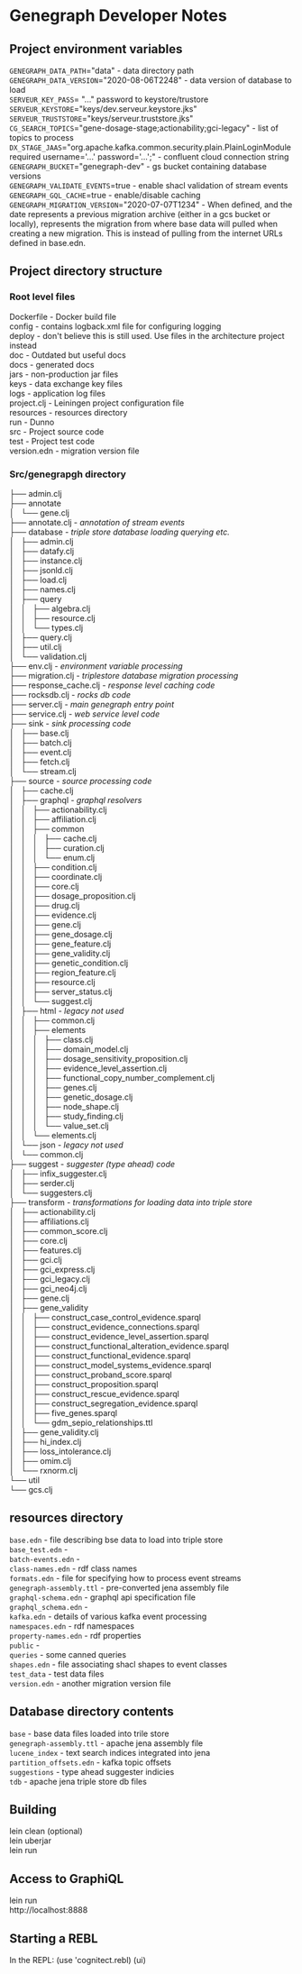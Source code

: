 # Genegraph Developer Notes

## Project environment variables
`GENEGRAPH_DATA_PATH`="data" - data directory path<br>
`GENEGRAPH_DATA_VERSION`="2020-08-06T2248" - data version of database to load<br>
`SERVEUR_KEY_PASS`= "..." password to keystore/trustore<br>
`SERVEUR_KEYSTORE`="keys/dev.serveur.keystore.jks"<br>
`SERVEUR_TRUSTSTORE`="keys/serveur.truststore.jks"<br>
`CG_SEARCH_TOPICS`="gene-dosage-stage;actionability;gci-legacy" - list of topics to process<br>
`DX_STAGE_JAAS`="org.apache.kafka.common.security.plain.PlainLoginModule required username='...' password='...';" - confluent cloud connection string<br>
`GENEGRAPH_BUCKET`="genegraph-dev" - gs bucket containing database versions<br>
`GENEGRAPH_VALIDATE_EVENTS`=true - enable shacl validation of stream events<br>
`GENEGRAPH_GQL_CACHE`=true - enable/disable caching<br>
`GENEGRAPH_MIGRATION_VERSION`="2020-07-07T1234" - When defined, and
the date represents a previous migration archive (either in a gcs bucket or
locally), represents the migration from
where base data will pulled when creating a new migration. This is
instead of pulling from the internet URLs defined in base.edn.

## Project directory structure

### Root level files

Dockerfile - Docker build file<br>
config - contains logback.xml file for configuring logging<br>
deploy - don't believe this is still used. Use files in the architecture project instead<br>
doc - Outdated but useful docs<br>
docs - generated docs<br>
jars - non-production jar files<br>
keys - data exchange key files<br>
logs - application log files<br>
project.clj - Leiningen project configuration file<br>
resources - resources directory<br>
run - Dunno<br>
src - Project source code<br>
test - Project test code<br>
version.edn - migration version file<br>

### Src/genegrapgh directory

├── admin.clj<br>
├── annotate<br>
│   └── gene.clj<br>
├── annotate.clj - *annotation of stream events*<br>
├── database - *triple store database loading querying etc.*<br>
│   ├── admin.clj<br>
│   ├── datafy.clj<br>
│   ├── instance.clj<br>
│   ├── jsonld.clj<br>
│   ├── load.clj<br>
│   ├── names.clj<br>
│   ├── query<br>
│   │   ├── algebra.clj<br>
│   │   ├── resource.clj<br>
│   │   └── types.clj<br>
│   ├── query.clj<br>
│   ├── util.clj<br>
│   └── validation.clj<br>
├── env.clj - *environment variable processing*<br>
├── migration.clj - *triplestore database migration processing*<br>
├── response_cache.clj - *response level caching code*<br>
├── rocksdb.clj - *rocks db code*<br>
├── server.clj - *main genegraph entry point*<br>
├── service.clj - *web service level code*<br>
├── sink - *sink processing code*<br>
│   ├── base.clj<br>
│   ├── batch.clj<br>
│   ├── event.clj<br>
│   ├── fetch.clj<br>
│   └── stream.clj<br>
├── source - *source processing code*<br>
│   ├── cache.clj <br>
│   ├── graphql - *graphql resolvers*<br>
│   │   ├── actionability.clj<br>
│   │   ├── affiliation.clj<br>
│   │   ├── common<br>
│   │   │   ├── cache.clj<br>
│   │   │   ├── curation.clj<br>
│   │   │   └── enum.clj<br>
│   │   ├── condition.clj<br>
│   │   ├── coordinate.clj<br>
│   │   ├── core.clj<br>
│   │   ├── dosage_proposition.clj<br>
│   │   ├── drug.clj<br>
│   │   ├── evidence.clj<br>
│   │   ├── gene.clj<br>
│   │   ├── gene_dosage.clj<br>
│   │   ├── gene_feature.clj<br>
│   │   ├── gene_validity.clj<br>
│   │   ├── genetic_condition.clj<br>
│   │   ├── region_feature.clj<br>
│   │   ├── resource.clj<br>
│   │   ├── server_status.clj<br>
│   │   └── suggest.clj<br>
│   ├── html - *legacy not used*<br>
│   │   ├── common.clj<br>
│   │   ├── elements<br>
│   │   │   ├── class.clj<br>
│   │   │   ├── domain_model.clj<br>
│   │   │   ├── dosage_sensitivity_proposition.clj<br>
│   │   │   ├── evidence_level_assertion.clj<br>
│   │   │   ├── functional_copy_number_complement.clj<br>
│   │   │   ├── genes.clj<br>
│   │   │   ├── genetic_dosage.clj<br>
│   │   │   ├── node_shape.clj<br>
│   │   │   ├── study_finding.clj<br>
│   │   │   └── value_set.clj<br>
│   │   └── elements.clj<br>
│   └── json - *legacy not used*<br>
│       └── common.clj<br>
├── suggest - *suggester (type ahead) code*<br>
│   ├── infix_suggester.clj<br>
│   ├── serder.clj<br>
│   └── suggesters.clj<br>
├── transform - *transformations for loading data into triple store*<br>
│   ├── actionability.clj<br>
│   ├── affiliations.clj<br>
│   ├── common_score.clj<br>
│   ├── core.clj<br>
│   ├── features.clj<br>
│   ├── gci.clj<br>
│   ├── gci_express.clj<br>
│   ├── gci_legacy.clj<br>
│   ├── gci_neo4j.clj<br>
│   ├── gene.clj<br>
│   ├── gene_validity<br>
│   │   ├── construct_case_control_evidence.sparql<br>
│   │   ├── construct_evidence_connections.sparql<br>
│   │   ├── construct_evidence_level_assertion.sparql<br>
│   │   ├── construct_functional_alteration_evidence.sparql<br>
│   │   ├── construct_functional_evidence.sparql<br>
│   │   ├── construct_model_systems_evidence.sparql<br>
│   │   ├── construct_proband_score.sparql<br>
│   │   ├── construct_proposition.sparql<br>
│   │   ├── construct_rescue_evidence.sparql<br>
│   │   ├── construct_segregation_evidence.sparql<br>
│   │   ├── five_genes.sparql<br>
│   │   └── gdm_sepio_relationships.ttl<br>
│   ├── gene_validity.clj<br>
│   ├── hi_index.clj<br>
│   ├── loss_intolerance.clj<br>
│   ├── omim.clj<br>
│   └── rxnorm.clj<br>
└── util<br>
    └── gcs.clj


## resources directory

`base.edn` - file describing bse data to load into triple store<br>
`base_test.edn` -<br>
`batch-events.edn` -<br>
`class-names.edn` - rdf class names<br>
`formats.edn` - file for specifying how to process event streams<br>
`genegraph-assembly.ttl` - pre-converted jena assembly file<br>
`graphql-schema.edn` - graphql api specification file<br>
`graphql_schema.edn` -<br>
`kafka.edn` - details of various kafka event processing<br>
`namespaces.edn` - rdf namespaces<br>
`property-names.edn` - rdf properties<br>
`public` -<br>
`queries` - some canned queries<br>
`shapes.edn` - file associating shacl shapes to event classes<br>
`test_data` - test data files<br>
`version.edn` - another migration version file<br>

## Database directory contents

`base` - base data files loaded into trile store<br>
`genegraph-assembly.ttl` - apache jena assembly file<br>
`lucene_index` - text search indices integrated into jena <br>
`partition_offsets.edn` - kafka topic offsets<br>
`suggestions` - type ahead suggester indicies<br>
`tdb` - apache jena triple store db files<br>

## Building

lein clean (optional)<br>
lein uberjar<br>
lein run<br>

## Access to GraphiQL

lein run<br>
http://localhost:8888<br>

## Starting a REBL

In the REPL:
(use 'cognitect.rebl)
(ui)

